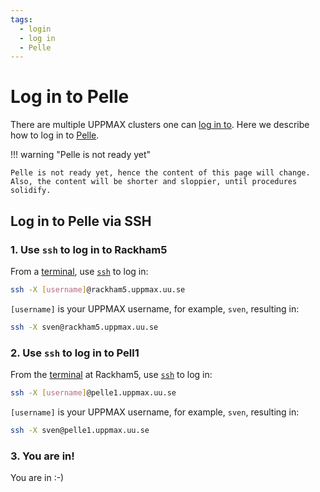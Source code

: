 ```yaml
---
tags:
  - login
  - log in
  - Pelle
---
```


# Log in to Pelle

There are multiple UPPMAX clusters one can [log in to](../getting_started/login.md).
Here we describe how to log in to [Pelle](../cluster_guides/pelle.md).

!!! warning "Pelle is not ready yet"

    Pelle is not ready yet, hence the content of this page will change.
    Also, the content will be shorter and sloppier, until procedures
    solidify.

## Log in to Pelle via SSH


### 1. Use `ssh` to log in to Rackham5

From a [terminal](../software/terminal.md), use [`ssh`](../software/ssh.md) to log in:

```bash
ssh -X [username]@rackham5.uppmax.uu.se
```

`[username]` is your UPPMAX username, for example, `sven`,
resulting in:

```bash
ssh -X sven@rackham5.uppmax.uu.se
```

### 2. Use `ssh` to log in to Pell1

From the [terminal](../software/terminal.md) at Rackham5,
use [`ssh`](../software/ssh.md) to log in:

```bash
ssh -X [username]@pelle1.uppmax.uu.se
```

`[username]` is your UPPMAX username, for example, `sven`,
resulting in:

```bash
ssh -X sven@pelle1.uppmax.uu.se
```

### 3. You are in!

You are in :-)
